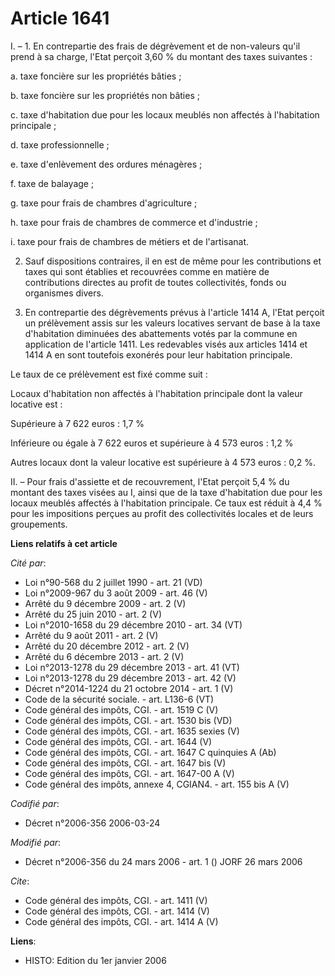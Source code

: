 # Article 1641

I. – 1. En contrepartie des frais de dégrèvement et de non-valeurs qu'il prend à sa charge, l'Etat perçoit 3,60 % du montant
des taxes suivantes :

a. taxe foncière sur les propriétés bâties ;

b. taxe foncière sur les propriétés non bâties ;

c. taxe d'habitation due pour les locaux meublés non affectés à l'habitation principale ;

d. taxe professionnelle ;

e. taxe d'enlèvement des ordures ménagères ;

f. taxe de balayage ;

g. taxe pour frais de chambres d'agriculture ;

h. taxe pour frais de chambres de commerce et d'industrie ;

i. taxe pour frais de chambres de métiers et de l'artisanat.

2. Sauf dispositions contraires, il en est de même pour les contributions et taxes qui sont établies et recouvrées comme en
matière de contributions directes au profit de toutes collectivités, fonds ou organismes divers.

3. En contrepartie des dégrèvements prévus à l'article 1414 A, l'Etat perçoit un prélèvement assis sur les valeurs locatives
servant de base à la taxe d'habitation diminuées des abattements votés par la commune en application de l'article 1411. Les
redevables visés aux articles 1414 et 1414 A en sont toutefois exonérés pour leur habitation principale.

Le taux de ce prélèvement est fixé comme suit :

Locaux d'habitation non affectés à l'habitation principale dont la valeur locative est :

Supérieure à 7 622 euros : 1,7 %

Inférieure ou égale à 7 622 euros et supérieure à 4 573 euros : 1,2 %

Autres locaux dont la valeur locative est supérieure à 4 573 euros : 0,2 %.

II. – Pour frais d'assiette et de recouvrement, l'Etat perçoit 5,4 % du montant des taxes visées au I, ainsi que de la taxe
d'habitation due pour les locaux meublés affectés à l'habitation principale. Ce taux est réduit à 4,4 % pour les impositions
perçues au profit des collectivités locales et de leurs groupements.

**Liens relatifs à cet article**

_Cité par_:

  - Loi n°90-568 du 2 juillet 1990 - art. 21 (VD)
  - Loi n°2009-967 du 3 août 2009 - art. 46 (V)
  - Arrêté du 9 décembre 2009 - art. 2 (V)
  - Arrêté du 25 juin 2010 - art. 2 (V)
  - Loi n°2010-1658 du 29 décembre 2010 - art. 34 (VT)
  - Arrêté du 9 août 2011 - art. 2 (V)
  - Arrêté du 20 décembre 2012 - art. 2 (V)
  - Arrêté du 6 décembre 2013 - art. 2 (V)
  - Loi n°2013-1278 du 29 décembre 2013 - art. 41 (VT)
  - Loi n°2013-1278 du 29 décembre 2013 - art. 42 (V)
  - Décret n°2014-1224 du 21 octobre 2014 - art. 1 (V)
  - Code de la sécurité sociale. - art. L136-6 (VT)
  - Code général des impôts, CGI. - art. 1519 C (V)
  - Code général des impôts, CGI. - art. 1530 bis (VD)
  - Code général des impôts, CGI. - art. 1635 sexies (V)
  - Code général des impôts, CGI. - art. 1644 (V)
  - Code général des impôts, CGI. - art. 1647 C quinquies A (Ab)
  - Code général des impôts, CGI. - art. 1647 bis (V)
  - Code général des impôts, CGI. - art. 1647-00 A (V)
  - Code général des impôts, annexe 4, CGIAN4. - art. 155 bis A (V)

_Codifié par_:

  - Décret n°2006-356 2006-03-24

_Modifié par_:

  - Décret n°2006-356 du 24 mars 2006 - art. 1 () JORF 26 mars 2006

_Cite_:

  - Code général des impôts, CGI. - art. 1411 (V)
  - Code général des impôts, CGI. - art. 1414 (V)
  - Code général des impôts, CGI. - art. 1414 A (V)

**Liens**:

  - HISTO: Edition du 1er janvier 2006
